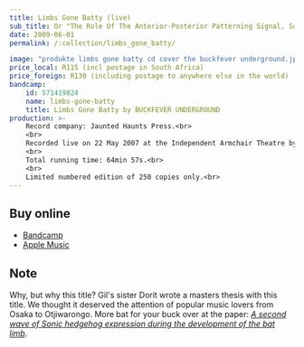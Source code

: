 ```yaml
---
title: Limbs Gone Batty (live)
sub_title: Or "The Role Of The Anterior-Posterior Patterning Signal, Sonic Hedgehog, In The Development Of The Unique Bat Limb"
date: 2009-06-01
permalink: /:collection/limbs_gone_batty/

image: "produkte limbs gone batty cd cover the buckfever underground.jpg"
price_local: R115 (incl postage in South Africa)
price_foreign: R130 (including postage to anywhere else in the world)
bandcamp:
    id: 571419824
    name: limbs-gone-batty
    title: Limbs Gone Batty by BUCKFEVER UNDERGROUND
production: >-
    Record company: Jaunted Haunts Press.<br>
    <br>
    Recorded live on 22 May 2007 at the Independent Armchair Theatre by Ian James Watson. Mixed and mastered by Stephen Timm.<br>
    <br>
    Total running time: 64min 57s.<br>
    <br>
    Limited numbered edition of 250 copies only.<br>
---
```


## Buy online

- [Bandcamp](https://buckfeverunderground.bandcamp.com/album/limbs-gone-batty)
- [Apple Music](https://itunes.apple.com/ca/album/limbs-gone-batty-or-role-anterior-posterior-pattering/382985848)

## Note

Why, but why this title? Gil's sister Dorit wrote a masters thesis with this title. We thought it deserved the attention of popular music lovers from Osaka to Otjiwarongo. More bat for your buck over at the paper: _[A second wave of Sonic hedgehog expression during the development of the bat limb](http://www.pnas.org/content/105/44/16982.abstract)_.
